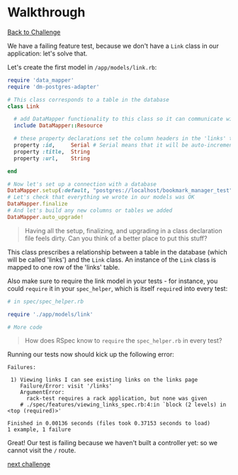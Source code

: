 # Walkthrough

[Back to Challenge](../09_creating_a_link_model.md)

We have a failing feature test, because we don't have a `Link` class in our application: let's solve that.

Let's create the first model in `/app/models/link.rb`:

```ruby
require 'data_mapper'
require 'dm-postgres-adapter'

# This class corresponds to a table in the database
class Link

  # add DataMapper functionality to this class so it can communicate with the database
  include DataMapper::Resource

  # these property declarations set the column headers in the 'links' table
  property :id,     Serial # Serial means that it will be auto-incremented for every record
  property :title,  String
  property :url,    String

end

# Now let's set up a connection with a database
DataMapper.setup(:default, "postgres://localhost/bookmark_manager_test")
# Let's check that everything we wrote in our models was OK
DataMapper.finalize
# And let's build any new columns or tables we added
DataMapper.auto_upgrade!
```

> Having all the setup, finalizing, and upgrading in a class declaration file feels dirty. Can you think of a better place to put this stuff?

This class prescribes a relationship between a table in the database (which will be called 'links') and the `Link` class. An instance of the `Link` class is mapped to one row of the 'links' table.

Also make sure to require the link model in your tests - for instance, you could `require` it in your `spec_helper`, which is itself `require`d into every test:

```ruby
# in spec/spec_helper.rb

require './app/models/link'

# More code
```

> How does RSpec know to `require` the `spec_helper.rb` in every test?

Running our tests now should kick up the following error:
```rspec
Failures:

 1) Viewing links I can see existing links on the links page
    Failure/Error: visit '/links'
    ArgumentError:
      rack-test requires a rack application, but none was given
    # ./spec/features/viewing_links_spec.rb:4:in `block (2 levels) in <top (required)>'

Finished in 0.00136 seconds (files took 0.37153 seconds to load)
1 example, 1 failure
```

Great! Our test is failing because we haven't built a controller yet: so we cannot visit the `/` route.

[next challenge](../10_creating_a_modular_sinatra_app.md)
